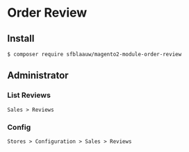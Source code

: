 # Order Review

## Install

```
$ composer require sfblaauw/magento2-module-order-review
```

## Administrator

### List Reviews

```
Sales > Reviews
```

### Config

```
Stores > Configuration > Sales > Reviews
```
